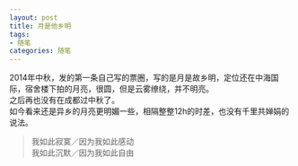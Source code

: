 ```yaml
---
layout: post
title: 月是他乡明
tags:
- 随笔
categories: 随笔
---
```

2014年中秋，发的第一条自己写的票圈，写的是月是故乡明，定位还在中海国际，宿舍楼下拍的月亮，很圆，但是云雾缭绕，并不明亮。  
之后再也没有在成都过中秋了。  
如今看来还是异乡的月亮更明媚一些，相隔整整12h的时差，也没有千里共婵娟的说法。  
> 我如此寂寞／因为我如此感动  
我如此沉默／因为我如此自由  
